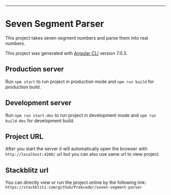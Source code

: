
_________________________
# Seven Segment Parser

This project takes seven segment numbers and parse them into real numbers.

This project was generated with [Angular CLI](https://github.com/angular/angular-cli) version 7.0.3.

## Production server
Run `npm start` to run project in production mode and `npm run build` for production build.

## Development server

Run `npm run start-dev` to run project in development mode and `npm run build-dev` for development build.

## Project URL
After you start the server it will automatically open the browser with `http://localhost:4200/` url but you can also use same url to view project.

## Stackblitz url
You can directly view or run the project online by the following link: 
`https://stackblitz.com/github/Prakcoder/seven-segment-parser`